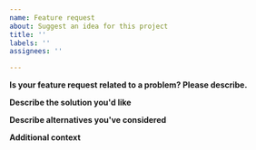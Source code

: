 ```yaml
---
name: Feature request
about: Suggest an idea for this project
title: ''
labels: ''
assignees: ''

---
```


<!-- Please check whether someone else has already filed an issue describing your feature request before creating a new one. -->

**Is your feature request related to a problem? Please describe.**
<!-- A clear and concise description of what the problem is. Ex. I'm always frustrated when [...] -->

**Describe the solution you'd like**
<!-- A clear and concise description of what you want to happen. -->

**Describe alternatives you've considered**
<!-- A clear and concise description of any alternative solutions or features you've considered. -->

**Additional context**
<!-- Add any other context or screenshots about the feature request here. -->
